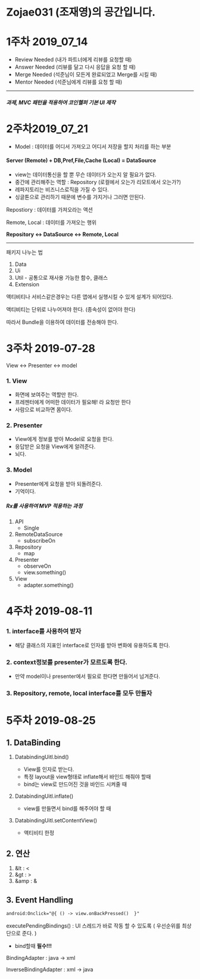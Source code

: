 ﻿# Zojae031 (조재영)의 공간입니다.

# 1주차 2019_07_14

- Review Needed (내가 파트너에게 리뷰를 요청할 때)
- Answer Needed (리뷰를 달고 다시 응답을 요청 할 때)
- Merge Needed (석준님이 모든게 완료되었고 Merge를 시킬 때)
- Mentor Needed (석준님에게 리뷰를 요청 할 때)

<hr>

##### 과제, MVC 패턴을 적용하여 코인헬퍼 기본 UI 제작



# 2주차2019_07_21

- Model : 데이터를 어디서 가져오고 어디서 저장을 할지 처리를 하는 부분

#### Server (Remote) + DB,Pref,File,Cache (Local) = DataSource

- view는 데이터통신을 할 뿐 무슨 데이터가 오는지 알 필요가 없다.
- 중간에 관리해주는 역할 : Repository (로컬에서 오는가 리모트에서 오는가?)
- 레파지토리는 비즈니스로직을 가질 수 있다.
- 싱글톤으로 관리하기 때문에 변수를 가지거나 그러면 안된다.

Repostiory : 데이터를 가져오라는 액션

Remote, Local : 데이터를 가져오는 행위

**Repository <-> DataSource <-> Remote, Local**

<hr>

패키지 나누는 법

1. Data
2. Ui
3. Util - 공통으로 재사용 가능한 함수, 클래스
4. Extension 



액티비티나 서비스같은경우는 다른 앱에서 실행시킬 수 있게 설계가 되어있다.

액티비티는 단위로 나누어져야 한다. (종속성이 없어야 한다)

따라서 Bundle을 이용하여 데이터를 전송해야 한다.

# 3주차 2019-07-28

View <-> Presenter <-> model

### 1. View

- 화면에 보여주는 역할만 한다.
- 프레젠터에게 어떠한 데이터가 필요해! 라 요청만 한다
- 사람으로 비교하면 몸이다.

### 2. Presenter

- View에게 정보를 받아 Model로 요청을 한다.
- 응답받은 요청을 View에게 알려준다.
- 뇌다.

### 3. Model

- Presenter에게 요청을 받아 되돌려준다.
- 기억이다.





##### Rx를 사용하여 MVP 적용하는 과정

1. API
   - Single
2. RemoteDataSource 
   - subscribeOn
3. Repository                  
   - map
4. Presenter                   
   - observeOn
   - view.something()
5. View      
   - adapter.something()

# 4주차 2019-08-11

### 1. interface를 사용하여 받자

- 해당 클래스의 지표인 interface로 인자를 받아 변화에 유용하도록 한다.

### 2. context정보를 presenter가 모르도록 한다.

- 만약 model이나 presenter에서 필요로 한다면 만들어서 넘겨준다.

### 3. Repository, remote, local interface를 모두 만들자



# 5주차 2019-08-25

## 1. DataBinding

1. DatabindingUitl.bind() 
   - View를 인자로 받는다.
   - 특정 layout을 view형태로 inflate해서 바인드 해줘야 할때
   - bind는 view로 만드어진 것을 바인드 시켜줄 때

2. DatabindingUitl.inflate()
   - view를 만들면서 bind를 해주어야 할 때

3. DatabindingUitl.setContentView()
   - 액티비티 한정



## 2. 연산

1. &lt : <
2. &gt : >
3. &amp : &



## 3. Event Handling



```xml 
android:Onclick="@{ () -> view.onBackPressed()  }"
```



executePendingBindings() : UI 스레드가 바로 작동 할 수 있도록 ( 우선순위를 최상단으로 준다. )

- bind할때 **필수!!!**



BindingAdapter : java -> xml

InverseBindingAdapter : xml -> java

